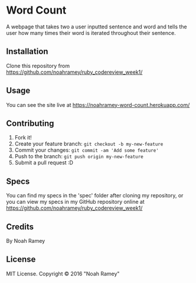 # Word Count

A webpage that takes two a user inputted sentence and word and tells the user how many times their word is iterated throughout their sentence.

## Installation

Clone this repository from https://github.com/noahramey/ruby_codereview_week1/

## Usage

You can see the site live at https://noahramey-word-count.herokuapp.com/

## Contributing

1. Fork it!
2. Create your feature branch: `git checkout -b my-new-feature`
3. Commit your changes: `git commit -am 'Add some feature'`
4. Push to the branch: `git push origin my-new-feature`
5. Submit a pull request :D

## Specs

You can find my specs in the 'spec' folder after cloning my repository, or you can view my specs in my GitHub repository online at https://github.com/noahramey/ruby_codereview_week1/
## Credits

By Noah Ramey

## License

MIT License. Copyright &copy; 2016 "Noah Ramey"
